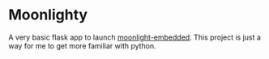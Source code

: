 Moonlighty
==========

A very basic flask app to launch [moonlight-embedded](https://github.com/irtimmer/moonlight-embedded). This project is just a way for me to get more familiar with python.